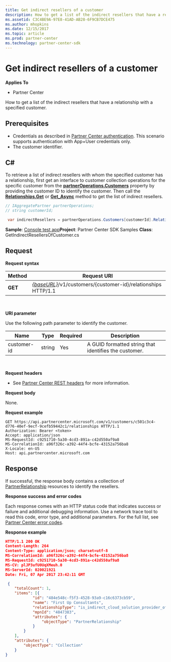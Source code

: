 ```yaml
---
title: Get indirect resellers of a customer
description: How to get a list of the indirect resellers that have a relationship with a specified customer.
ms.assetid: C3C4BE9A-97E8-41AD-AB28-6F9CB7DCE475
ms.author: mhopkins
ms.date: 12/15/2017
ms.topic: article
ms.prod: partner-center
ms.technology: partner-center-sdk
---
```


# Get indirect resellers of a customer


**Applies To**

-   Partner Center

How to get a list of the indirect resellers that have a relationship with a specified customer.

## <span id="Prerequisites"></span><span id="prerequisites"></span><span id="PREREQUISITES"></span>Prerequisites


-   Credentials as described in [Partner Center authentication](partner-center-authentication.md). This scenario supports authentication with App+User credentials only.
-   The customer identifier.

## <span id="C_"></span><span id="c_"></span>C#


To retrieve a list of indirect resellers with whom the specified customer has a relationship, first get an interface to customer collection operations for the specific customer from the [**partnerOperations.Customers**](https://docs.microsoft.com/dotnet/api/microsoft.store.partnercenter.ipartner.relationships) property by providing the customer ID to identify the customer. Then call the [**Relationships.Get**](https://docs.microsoft.com/dotnet/api/microsoft.store.partnercenter.relationships.icustomerrelationshipcollection.get) or [**Get\_Async**](https://docs.microsoft.com/dotnet/api/microsoft.store.partnercenter.relationships.icustomerrelationshipcollection.getasync) method to get the list of indirect resellers.

``` csharp
// IAggregatePartner partnerOperations;
// string customerId;

 var indirectResellers = partnerOperations.Customers[customerId].Relationships.Get();
```

**Sample**: [Console test app](console-test-app.md)**Project**: Partner Center SDK Samples **Class**: GetIndirectResellersOfCustomer.cs

## <span id="Request"></span><span id="request"></span><span id="REQUEST"></span>Request


**Request syntax**

| Method  | Request URI                                                                                   |
|---------|-----------------------------------------------------------------------------------------------|
| **GET** | [*{baseURL}*](partner-center-rest-urls.md)/v1/customers/{customer-id}/relationships HTTP/1.1 |

 

**URI parameter**

Use the following path parameter to identify the customer.

| Name        | Type   | Required | Description                                           |
|-------------|--------|----------|-------------------------------------------------------|
| customer-id | string | Yes      | A GUID formatted string that identifies the customer. |

 

**Request headers**

-   See [Partner Center REST headers](headers.md) for more information.

**Request body**

None.

**Request example**

```
GET https://api.partnercenter.microsoft.com/v1/customers/c501c3c4-d776-40ef-9ecf-9cefb59442c1/relationships HTTP/1.1
Authorization: Bearer <token>
Accept: application/json
MS-RequestId: c9251710-5a30-4cd3-891a-c42d550af9a8
MS-CorrelationId: a96f326c-a392-44f4-bcfe-43152a756ba8
X-Locale: en-US
Host: api.partnercenter.microsoft.com
```

## <span id="Response"></span><span id="response"></span><span id="RESPONSE"></span>Response


If successful, the response body contains a collection of [PartnerRelationship](relationships.md) resources to identify the resellers.

**Response success and error codes**

Each response comes with an HTTP status code that indicates success or failure and additional debugging information. Use a network trace tool to read this code, error type, and additional parameters. For the full list, see [Partner Center error codes](error-codes.md).

**Response example**

``` json
HTTP/1.1 200 OK
Content-Length: 264
Content-Type: application/json; charset=utf-8
MS-CorrelationId: a96f326c-a392-44f4-bcfe-43152a756ba8
MS-RequestId: c9251710-5a30-4cd3-891a-c42d550af9a8
MS-CV: plJP3ufU0UqXMeuh.0
MS-ServerId: 020021921
Date: Fri, 07 Apr 2017 23:42:11 GMT

﻿ {
    "totalCount": 1,
    "items": [{
            "id": "484e548c-f5f3-4528-93a9-c16c6373cb59",
            "name": "First Up Consultants",
            "relationshipType": "is_indirect_cloud_solution_provider_of",
            "mpnId": "4847383",
            "attributes": {
                "objectType": "PartnerRelationship"
            }
        }
    ],
    "attributes": {
        "objectType": "Collection"
    }
}
```

 

 




